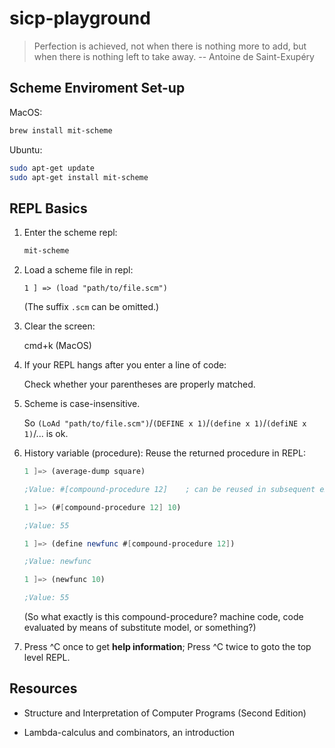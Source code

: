 # sicp-playground

> Perfection is achieved, not when there is nothing more to add, but when there is nothing left to take away. -- Antoine de Saint-Exupéry

## Scheme Enviroment Set-up

MacOS:

```bash
brew install mit-scheme
```

Ubuntu:

```bash
sudo apt-get update 
sudo apt-get install mit-scheme
```

## REPL Basics

1. Enter the scheme repl:

    ```bash
    mit-scheme
    ```

2. Load a scheme file in repl:

    ```
    1 ] => (load "path/to/file.scm")
    ```
    
    (The suffix `.scm` can be omitted.)

3. Clear the screen: 

    cmd+k (MacOS)

<!-- 4. You don't have to RESTART if enter an illegal statement in REPL.  
    
    You can keep going despite the error. -->

4. If your REPL hangs after you enter a line of code: 
    
    Check whether your parentheses are properly matched.

5. Scheme is case-insensitive.

    So `(LoAd "path/to/file.scm")`/`(DEFINE x 1)`/`(define x 1)`/`(defiNE x 1)`/... is ok.

6. History variable (procedure): Reuse the returned procedure in REPL:

    ```scheme
    1 ]=> (average-dump square)

    ;Value: #[compound-procedure 12]    ; can be reused in subsequent expressions, like history variable `$1` in gdb

    1 ]=> (#[compound-procedure 12] 10)

    ;Value: 55

    1 ]=> (define newfunc #[compound-procedure 12])     

    ;Value: newfunc

    1 ]=> (newfunc 10)

    ;Value: 55
    ```

    (So what exactly is this compound-procedure? machine code, code evaluated by means of substitute model, or something?)

7. Press ^C once to get **help information**; Press ^C twice to goto the top level REPL. 


## Resources 

- Structure and Interpretation of Computer Programs (Second Edition)

- Lambda-calculus and combinators, an introduction



